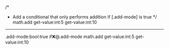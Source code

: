 /*
 * Add a conditional that only performs addition if [.add-mode] is true
 */
math.add
   get-value:int:5
   get-value:int:10
---
.add-mode:bool:true
if:x:@.add-mode
   math.add
      get-value:int:5
      get-value:int:10
